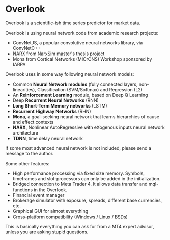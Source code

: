 # Overlook

Overlook is a scientific-ish time series predictor for market data.

Overlook is using neural network code from academic research projects:
 - ConvNetJS, a popular convolutive neural networks library, via ConvNetC++
 - NARX from NarxSim master's thesis project
 - Mona from Cortical Networks (MICrONS) Workshop sponsored by IARPA

Overlook uses in some way following neural network models:
- Common **Neural Network modules** (fully connected layers, non-linearities), Classification (SVM/Softmax) and Regression (L2)
- An **Reinforcement Learning** module, based on Deep Q Learning
- Deep **Recurrent Neural Networks** (RNN) 
- **Long Short-Term Memory networks** (LSTM) 
- **Recurrent Highway Networks** (RHN)
- **Mona**, a goal-seeking neural network that learns hierarchies of cause and effect contexts
- **NARX**, Nonlinear AutoRegressive with eXogenous inputs neural network architecture
- **TDNN**, time delay neural network

If some most advanced neural network is not included, please send a message to the author.


Some other features:
- High performance processing via fixed size memory. Symbols, timeframes and slot-processors can only be added in the initialization.
- Bridged connection to Meta Trader 4. It allows data transfer and mql-functions in the Overlook.
- Financial event manager
- Brokerage simulator with exposure, spreads, different base currencies, etc.
- Graphical GUI for almost everything
- Cross-platform compatibility (Windows / Linux / BSDs)

This is basically everything you can ask for from a MT4 expert advisor, unless you are asking stupid questions.
